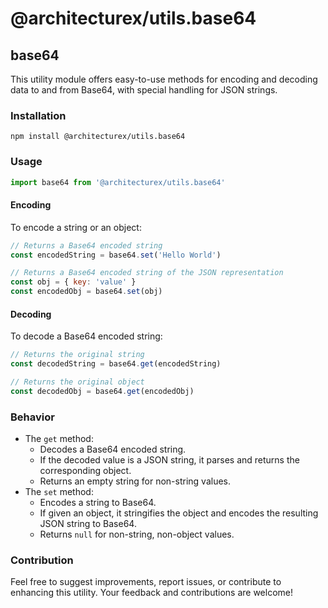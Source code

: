 # @architecturex/utils.base64

## base64

This utility module offers easy-to-use methods for encoding and decoding data to and from Base64, with special handling for JSON strings.

### Installation

`npm install @architecturex/utils.base64`

### Usage

```javascript
import base64 from '@architecturex/utils.base64'
```

#### Encoding

To encode a string or an object:

```javascript
// Returns a Base64 encoded string
const encodedString = base64.set('Hello World')

// Returns a Base64 encoded string of the JSON representation
const obj = { key: 'value' }
const encodedObj = base64.set(obj)
```

#### Decoding

To decode a Base64 encoded string:

```javascript
// Returns the original string
const decodedString = base64.get(encodedString)

// Returns the original object
const decodedObj = base64.get(encodedObj)
```

### Behavior

- The `get` method:
  - Decodes a Base64 encoded string.
  - If the decoded value is a JSON string, it parses and returns the corresponding object.
  - Returns an empty string for non-string values.
- The `set` method:
  - Encodes a string to Base64.
  - If given an object, it stringifies the object and encodes the resulting JSON string to Base64.
  - Returns `null` for non-string, non-object values.

### Contribution

Feel free to suggest improvements, report issues, or contribute to enhancing this utility. Your feedback and contributions are welcome!
